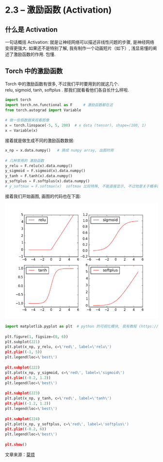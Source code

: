 # 2.3 – 激励函数 (Activation)

## 什么是 Activation

一句话概括 Activation: 就是让神经网络可以描述非线性问题的步骤, 是神经网络变得更强大. 如果还不是特别了解, 我有制作一个动画短片（如下）, 浅显易懂的阐述了激励函数的作用. 包懂.

## Torch 中的激励函数

Torch 中的激励函数有很多, 不过我们平时要用到的就这几个.  relu, sigmoid, tanh, softplus . 那我们就看看他们各自长什么样啦.

```py
import torch
import torch.nn.functional as F     # 激励函数都在这
from torch.autograd import Variable

# 做一些假数据来观看图像
x = torch.linspace(-5, 5, 200)  # x data (tensor), shape=(100, 1)
x = Variable(x)
```

接着就是做生成不同的激励函数数据:

```py
x_np = x.data.numpy()   # 换成 numpy array, 出图时用

# 几种常用的 激励函数
y_relu = F.relu(x).data.numpy()
y_sigmoid = F.sigmoid(x).data.numpy()
y_tanh = F.tanh(x).data.numpy()
y_softplus = F.softplus(x).data.numpy()
# y_softmax = F.softmax(x)  softmax 比较特殊, 不能直接显示, 不过他是关于概率的, 用于分类
```

接着我们开始画图, 画图的代码也在下面:

![](img/f1108a1b6941305fa7a39e488c023fe9.png)

```py
import matplotlib.pyplot as plt  # python 的可视化模块, 我有教程 (https://morvanzhou.github.io/tutorials/data-manipulation/plt/)

plt.figure(1, figsize=(8, 6))
plt.subplot(221)
plt.plot(x_np, y_relu, c=\'red\', label=\'relu\')
plt.ylim((-1, 5))
plt.legend(loc=\'best\')

plt.subplot(222)
plt.plot(x_np, y_sigmoid, c=\'red\', label=\'sigmoid\')
plt.ylim((-0.2, 1.2))
plt.legend(loc=\'best\')

plt.subplot(223)
plt.plot(x_np, y_tanh, c=\'red\', label=\'tanh\')
plt.ylim((-1.2, 1.2))
plt.legend(loc=\'best\')

plt.subplot(224)
plt.plot(x_np, y_softplus, c=\'red\', label=\'softplus\')
plt.ylim((-0.2, 6))
plt.legend(loc=\'best\')

plt.show()
```

文章来源：[莫烦](https://www.pytorchtutorial.com/goto/https://morvanzhou.github.io/)